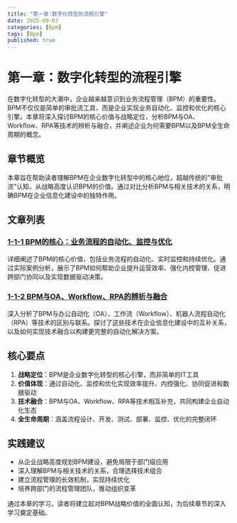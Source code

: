 ```yaml
---
title: "第一章:数字化转型的流程引擎"
date: 2025-09-07
categories: [Bpm]
tags: [Bpm]
published: true
---
```

# 第一章：数字化转型的流程引擎

在数字化转型的大潮中，企业越来越意识到业务流程管理（BPM）的重要性。BPM不仅仅是简单的审批流工具，而是企业实现业务自动化、监控和优化的核心引擎。本章将深入探讨BPM的核心价值与战略定位，分析BPM与OA、Workflow、RPA等技术的辨析与融合，并阐述企业为何需要BPM以及BPM全生命周期的概念。

## 章节概览

本章旨在帮助读者理解BPM在企业数字化转型中的核心地位，超越传统的"审批流"认知，从战略高度认识BPM的价值。通过对比分析BPM与相关技术的关系，明确BPM在企业信息化建设中的独特作用。

## 文章列表

### [1-1-1 BPM的核心：业务流程的自动化、监控与优化](1-1-1-bpm-core-automation-monitoring-optimization.md)
详细阐述了BPM的核心价值，包括业务流程的自动化、实时监控和持续优化。通过实际案例分析，展示了BPM如何帮助企业提升运营效率、强化内控管理、促进跨部门协同以及实现数据驱动决策。

### [1-1-2 BPM与OA、Workflow、RPA的辨析与融合](1-1-2-bpm-oa-workflow-rpa-discrimination-fusion.md)
深入分析了BPM与办公自动化（OA）、工作流（Workflow）、机器人流程自动化（RPA）等技术的区别与联系。探讨了这些技术在企业信息化建设中的互补关系，以及如何实现技术融合以构建更完整的自动化解决方案。

## 核心要点

1. **战略定位**：BPM是企业数字化转型的核心引擎，而非简单的IT工具
2. **价值体现**：通过自动化、监控和优化实现效率提升、内控强化、协同促进和数据驱动
3. **技术融合**：BPM与OA、Workflow、RPA等技术相互补充，共同构建企业自动化生态
4. **全生命周期**：涵盖流程设计、开发、测试、部署、监控、优化的完整闭环

## 实践建议

- 从企业战略高度规划BPM建设，避免局限于部门级应用
- 深入理解BPM与相关技术的关系，合理选择技术组合
- 建立流程管理的长效机制，实现持续优化
- 培养跨部门的流程管理团队，推动组织变革

通过本章的学习，读者将建立起对BPM战略价值的全面认知，为后续章节的深入学习奠定基础。